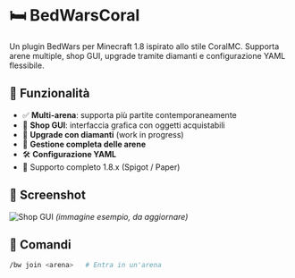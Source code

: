 # 🛏️ BedWarsCoral

Un plugin BedWars per Minecraft 1.8 ispirato allo stile CoralMC. Supporta arene multiple, shop GUI, upgrade tramite diamanti e configurazione YAML flessibile.

## 🚀 Funzionalità

- ✅ **Multi-arena**: supporta più partite contemporaneamente
- 🛒 **Shop GUI**: interfaccia grafica con oggetti acquistabili
- 💎 **Upgrade con diamanti** (work in progress)
- 🧠 **Gestione completa delle arene**
- 🛠️ **Configurazione YAML**
- 🧱 Supporto completo 1.8.x (Spigot / Paper)

## 📸 Screenshot

![Shop GUI](https://i.imgur.com/XzL2Z3g.png) *(immagine esempio, da aggiornare)*

## 🧰 Comandi

```bash
/bw join <arena>   # Entra in un'arena
